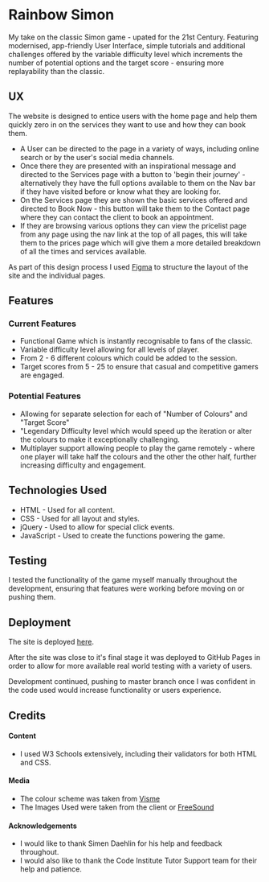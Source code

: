 Rainbow Simon 
================

My take on the classic Simon game - upated for the 21st Century. Featuring modernised, app-friendly User Interface, simple tutorials and additional challenges offered by the variable difficulty level which increments the number of potential options and the target score - ensuring more replayability than the classic. 

UX
------------------------

The website is designed to entice users with the home page and help them quickly zero in on the services they want to use and how they can book them.

* A User can be directed to the page in a variety of ways, including online search or by the user's social media channels.
* Once there they are presented with an inspirational message and directed to the Services page with a button to 'begin their journey' - alternatively they have the full options available to them on the Nav bar if they have visited before or know what they are looking for.
* On the Services page they are shown the basic services offered and directed to Book Now - this button will take them to the Contact page where they can contact the client to book an appointment.
* If they are browsing various options they can view the pricelist page from any page using the nav link at the top of all pages, this will take them to the prices page which will give them a more detailed breakdown of all the times and services available.

As part of this design process I used [Figma](https://www.figma.com) to structure the layout of the site and the individual pages.

Features
------------------

### Current Features

* Functional Game which is instantly recognisable to fans of the classic.
* Variable difficulty level allowing for all levels of player.
* From 2 - 6 different colours which could be added to the session.
* Target scores from 5 - 25 to ensure that casual and competitive gamers are engaged.


### Potential Features

* Allowing for separate selection for each of "Number of Colours" and "Target Score"
* "Legendary Difficulty level which would speed up the iteration or alter the colours to make it exceptionally challenging.
* Multiplayer support allowing people to play the game remotely - where one player will take half the colours and the other the other half, further increasing difficulty and engagement. 

Technologies Used
------------

* HTML - Used for all content.
* CSS - Used for all layout and styles.
* jQuery - Used to allow for special click events.
* JavaScript - Used to create the functions powering the game.


Testing
--------------

I tested the functionality of the game myself manually throughout the development, ensuring that features were working before moving on or pushing them.

Deployment
-------------------


The site is deployed [here](geminerald.github.io/simon-game "Rainbow Simon page on GitHub Pages").

After the site was close to it's final stage it was deployed to GitHub Pages in order to allow for more available real world testing with a variety of users. 

Development continued, pushing to master branch once I was confident in the code used would increase functionality or users experience.

Credits
---------------------------

#### Content

*  I used W3 Schools extensively, including their validators for both HTML and CSS.


#### Media

*  The colour scheme was taken from [Visme](https://visme.co/blog/website-color-schemes/)
*  The Images Used were taken from the client or [FreeSound](https://www.freesound.org)

#### Acknowledgements

* I would like to thank Simen Daehlin for his help and feedback throughout.
* I would also like to thank the Code Institute Tutor Support team for their help and patience.
